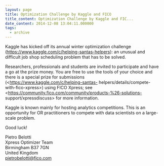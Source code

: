 ```yaml
---
layout: page
title: Optimization Challenge by Kaggle and FICO
title_content: Optimization Challenge by Kaggle and FIC...
date_content: 2014-12-08 13:04:11.000000
tags:
  - archive
---
```

Kaggle has kicked off its annual winter optimization challenge
(<https://www.kaggle.com/c/helping-santas-helpers>): an unusual and difficult
job shop scheduling problem that has to be solved.  
  
Researchers, professionals and students are invited to participate and have a
go at the prize money. You are free to use the tools of your choice and there
is a special prize for submissions (<https://www.kaggle.com/c/helping-santas-
helpers/details/compete-with-fico-xpress>) using FICO Xpress; see
<https://community.fico.com/community/products-%26-solutions-
support/xpressdiscuss> for more information.  
  
Kaggle is known mainly for hosting analytics competitions. This is an
opportunity for OR practitioners to compete with data scientists on a large-
scale problem.  
  
Good luck!  
  
Pietro Belotti  
Xpress Optimizer Team  
Birmingham B37 7GN  
United Kingdom  
[pietrobelotti@fico.com](mailto:pietrobelotti@fico.com)  

